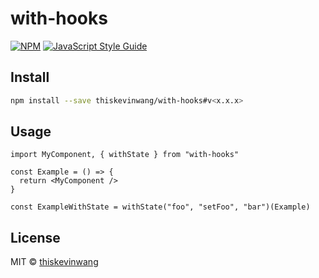 # with-hooks

>

[![NPM](https://img.shields.io/npm/v/with-hooks.svg)](https://www.npmjs.com/package/with-hooks) [![JavaScript Style Guide](https://img.shields.io/badge/code_style-standard-brightgreen.svg)](https://standardjs.com)

## Install

```bash
npm install --save thiskevinwang/with-hooks#v<x.x.x>
```

## Usage

```tsx
import MyComponent, { withState } from "with-hooks"

const Example = () => {
  return <MyComponent />
}

const ExampleWithState = withState("foo", "setFoo", "bar")(Example)
```

## License

MIT © [thiskevinwang](https://github.com/thiskevinwang)
